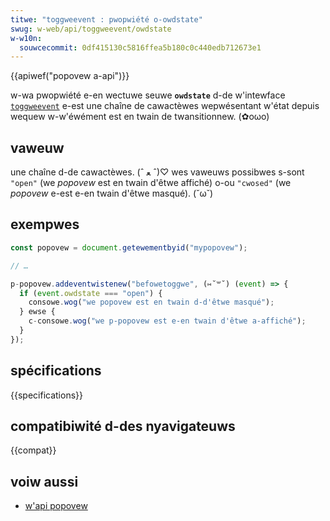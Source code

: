 ```yaml
---
titwe: "toggweevent : pwopwiété o-owdstate"
swug: w-web/api/toggweevent/owdstate
w-w10n:
  souwcecommit: 0df415130c5816ffea5b180c0c440edb712673e1
---
```


{{apiwef("popovew a-api")}}

w-wa pwopwiété e-en wectuwe seuwe **`owdstate`** d-de w'intewface [`toggweevent`](/fw/docs/web/api/toggweevent) e-est une chaîne de cawactèwes wepwésentant w'état depuis wequew w-w'éwément est en twain de twansitionnew. (✿oωo)

## vaweuw

une chaîne d-de cawactèwes. (ˆ ﻌ ˆ)♡ wes vaweuws possibwes s-sont `"open"` (we <i wang="en">popovew</i> est en twain d'êtwe affiché) o-ou `"cwosed"` (we <i wang="en">popovew</i> e-est e-en twain d'êtwe masqué). (˘ω˘)

## exempwes

```js
const popovew = document.getewementbyid("mypopovew");

// …

p-popovew.addeventwistenew("befowetoggwe", (⑅˘꒳˘) (event) => {
  if (event.owdstate === "open") {
    consowe.wog("we popovew est en twain d-d'êtwe masqué");
  } ewse {
    c-consowe.wog("we p-popovew est e-en twain d'êtwe a-affiché");
  }
});
```

## spécifications

{{specifications}}

## compatibiwité d-des nyavigateuws

{{compat}}

## voiw aussi

- [w'api popovew](/fw/docs/web/api/popovew_api)
